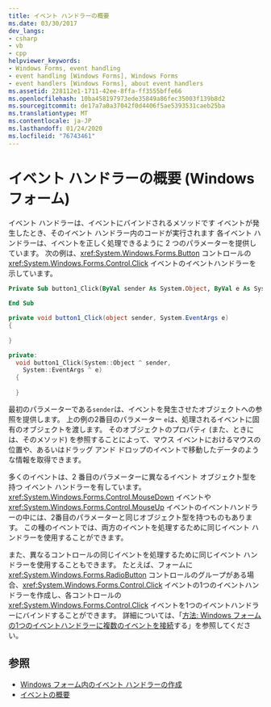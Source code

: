 ```yaml
---
title: イベント ハンドラーの概要
ms.date: 03/30/2017
dev_langs:
- csharp
- vb
- cpp
helpviewer_keywords:
- Windows Forms, event handling
- event handling [Windows Forms], Windows Forms
- event handlers [Windows Forms], about event handlers
ms.assetid: 228112e1-1711-42ee-8ffa-ff3555bffe66
ms.openlocfilehash: 10ba458197973ede35849a86fec35003f139b8d2
ms.sourcegitcommit: de17a7a0a37042f0d4406f5ae5393531caeb25ba
ms.translationtype: MT
ms.contentlocale: ja-JP
ms.lasthandoff: 01/24/2020
ms.locfileid: "76743461"
---
```

# <a name="event-handlers-overview-windows-forms"></a>イベント ハンドラーの概要 (Windows フォーム)
イベント ハンドラーは、イベントにバインドされるメソッドです イベントが発生したとき、そのイベント ハンドラー内のコードが実行されます 各イベント ハンドラーは、イベントを正しく処理できるように 2 つのパラメーターを提供しています。 次の例は、<xref:System.Windows.Forms.Button> コントロールの <xref:System.Windows.Forms.Control.Click> イベントのイベントハンドラーを示しています。  
  
```vb  
Private Sub button1_Click(ByVal sender As System.Object, ByVal e As System.EventArgs) Handles button1.Click  
  
End Sub  
```  
  
```csharp  
private void button1_Click(object sender, System.EventArgs e)   
{  
  
}  
```  
  
```cpp  
private:  
  void button1_Click(System::Object ^ sender,  
    System::EventArgs ^ e)  
  {  
  
  }  
```  
  
 最初のパラメーターである`sender`は、イベントを発生させたオブジェクトへの参照を提供します。 上の例の2番目のパラメーター `e`は、処理されるイベントに固有のオブジェクトを渡します。 そのオブジェクトのプロパティ (また、ときには、そのメソッド) を参照することによって、マウス イベントにおけるマウスの位置や、あるいはドラッグ アンド ドロップのイベントで移動したデータのような情報を取得できます。  
  
 多くのイベントは、2 番目のパラメーターに異なるイベント オブジェクト型を持つ イベント ハンドラーを有しています。 <xref:System.Windows.Forms.Control.MouseDown> イベントや <xref:System.Windows.Forms.Control.MouseUp> イベントのイベントハンドラーの中には、2番目のパラメーターと同じオブジェクト型を持つものもあります。 この種のイベントでは、両方のイベントを処理するために同じイベント ハンドラーを使用することができます。  
  
 また、異なるコントロールの同じイベントを処理するために同じイベント ハンドラーを使用することもできます。 たとえば、フォームに <xref:System.Windows.Forms.RadioButton> コントロールのグループがある場合、<xref:System.Windows.Forms.Control.Click> イベントの1つのイベントハンドラーを作成し、各コントロールの <xref:System.Windows.Forms.Control.Click> イベントを1つのイベントハンドラーにバインドすることができます。 詳細については、「[方法: Windows フォームの1つのイベントハンドラーに複数のイベントを接続](how-to-connect-multiple-events-to-a-single-event-handler-in-windows-forms.md)する」を参照してください。  
  
## <a name="see-also"></a>参照

- [Windows フォーム内のイベント ハンドラーの作成](creating-event-handlers-in-windows-forms.md)
- [イベントの概要](events-overview-windows-forms.md)
